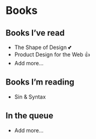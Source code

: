 # Books
## Books I’ve read
- The Shape of Design :two_hearts:
- Product Design for the Web :thumbsup:
- Add more...

## Books I’m reading
- Sin & Syntax

## In the queue
* Add more...
